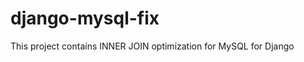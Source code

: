 django-mysql-fix
================

This project contains INNER JOIN optimization for MySQL for Django
